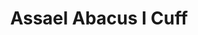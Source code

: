---
title: Assael Abacus I Cuff
description: |
  Inspired by the ancient counting frame, the Pearls in this substantial cuff slide back and forth as you move.
specs: |
  8.5 - 9mm Akoya Cultured Pearls set in 18K Yellow Gold
images:
  - image_path: /uploads/assael-abacus-i-cuff.png
_category:
order_number: 6
categories:
  - bracelets
---